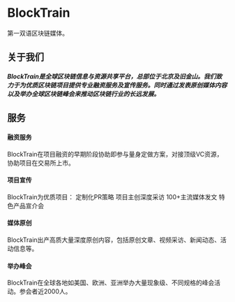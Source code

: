 # 

# BlockTrain

第一双语区块链媒体。

## 关于我们

##### BlockTrain是全球区块链信息与资源共享平台，总部位于北京及旧金山。我们致力于为优质区块链项目提供专业融资服务及宣传服务。同时通过发表原创媒体内容以及举办全球区块链峰会来推动区块链行业的长远发展。

## **服务**

#### 融资服务
BlockTrain在项目融资的早期阶段协助即参与量身定做方案，对接顶级VC资源，协助项目在交易所上市。



#### 项目宣传
BlockTrain为优质项目：
定制化PR策略
项目主创深度采访
100+主流媒体发文
特色产品宣介会



#### 媒体原创
BlockTrain出产高质大量深度原创内容，包括原创文章、视频采访、新闻动态、活动信息等。



#### 举办峰会
BlockTrain在全球各地如美国、欧洲、亚洲举办大量现象级、不同规格的峰会活动。参会者近2000人。

